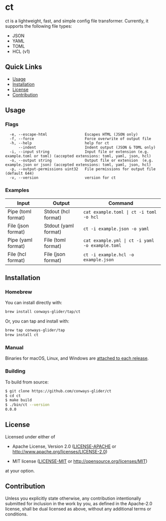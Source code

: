 # ct

ct is a lightweight, fast, and simple config file transformer. Currently, it supports the following file types:

- JSON
- YAML
- TOML
- HCL (v1)

## Quick Links

- [Usage](#usage)
- [Installation](#installation)
- [License](#license)
- [Contribution](#contribution)

## Usage

### Flags

```text
  -e, --escape-html                 Escapes HTML (JSON only)
  -f, --force                       Force overwrite of output file
  -h, --help                        help for ct
      --indent                      Indent output (JSON & TOML only)
  -i, --input string                Input file or extension (e.g. example.toml or toml) (accepted extensions: toml, yaml, json, hcl)
  -o, --output string               Output file or extension  (e.g. example.json or json) (accepted extensions: toml, yaml, json, hcl)
  -p, --output-permissions uint32   File permissions for output file (default 644)
  -v, --version                     version for ct
```

### Examples

| Input              | Output               | Command                                         |
|--------------------|----------------------|-------------------------------------------------|
| Pipe (toml format) | Stdout (hcl format)  | `cat example.toml \| ct -i toml -o hcl`        |
| File (json format) | Stdout (yaml format) | `ct -i example.json -o yaml`                    |
| Pipe (yaml format) | File (toml format)   | `cat example.yml \| ct -i yaml -o example.toml` |
| File (hcl format)  | File (json format)   | `ct -i example.hcl -o example.json`            |

## Installation

### Homebrew

You can install directly with:

```bash
brew install conways-glider/tap/ct
```

Or, you can tap and install with:

```bash
brew tap conways-glider/tap
brew install ct
```

### Manual

Binaries for macOS, Linux, and Windows are [attached to each release](https://github.com/conways-glider/ct/releases).

### Building

To build from source:

```bash
$ git clone https://github.com/conways-glider/ct
$ cd ct
$ make build
$ ./bin/ct --version
0.0.0
```

## License

Licensed under either of

- Apache License, Version 2.0 ([LICENSE-APACHE](LICENSE-APACHE) or <http://www.apache.org/licenses/LICENSE-2.0>)

- MIT license ([LICENSE-MIT](LICENSE-MIT) or <http://opensource.org/licenses/MIT>)

at your option.

## Contribution

Unless you explicitly state otherwise, any contribution intentionally submitted
for inclusion in the work by you, as defined in the Apache-2.0 license, shall be
dual licensed as above, without any additional terms or conditions.
